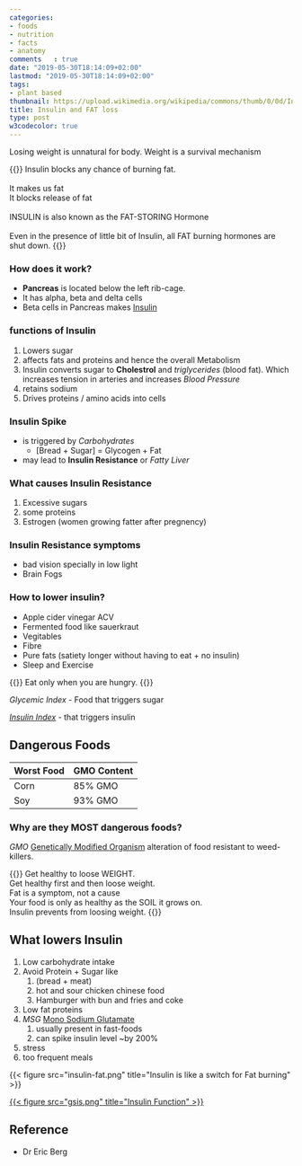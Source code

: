 ```yaml
---
categories:
- foods
- nutrition
- facts
- anatomy
comments   : true
date: "2019-05-30T18:14:09+02:00"
lastmod: "2019-05-30T18:14:09+02:00"
tags:
- plant based
thumbnail: https://upload.wikimedia.org/wikipedia/commons/thumb/0/0d/InsulinHexamer.jpg/250px-InsulinHexamer.jpg
title: Insulin and FAT loss
type: post
w3codecolor: true
---
```


Losing weight is unnatural for body. Weight is a survival mechanism

{{<info title="Insulin">}}
Insulin blocks any chance of burning fat.</br>
</br>It makes us fat
</br>It blocks release of fat
</br></br>INSULIN is also known as the FAT-STORING Hormone
</br></br>Even in the presence of little bit of Insulin, all FAT burning hormones are shut down.
{{</info>}}

### How does it work?

* **Pancreas** is located below the left rib-cage.
* It has alpha, beta and delta cells
* Beta cells in Pancreas makes [Insulin](https://en.wikipedia.org/wiki/Insulin)


### functions of Insulin

1. Lowers sugar
2. affects fats and proteins and hence the overall Metabolism
3. Insulin converts sugar to **Cholestrol** and *triglycerides* (blood fat). Which increases tension in arteries and increases *Blood Pressure*
4. retains sodium
5. Drives proteins / amino acids into cells

### Insulin Spike

* is triggered by *Carbohydrates*
  * [Bread + Sugar] = Glycogen + Fat
* may lead to **Insulin Resistance** or *Fatty Liver*

### What causes Insulin Resistance

1. Excessive sugars
2. some proteins
3. Estrogen (women growing fatter after pregnency)

### Insulin Resistance symptoms

* bad vision specially in low light
* Brain Fogs

### How to lower insulin?

* Apple cider vinegar ACV
* Fermented food like sauerkraut
* Vegitables
* Fibre
* Pure fats (satiety longer without having to eat + no insulin)
* Sleep and Exercise


{{<info >}}
Eat only when you are hungry.
{{</info >}}

*Glycemic Index* - Food that triggers sugar

[*Insulin Index*](https://en.wikipedia.org/wiki/Insulin_index) - that triggers insulin

## Dangerous Foods

 Worst Food | GMO Content
--------|-------
 Corn | 85% GMO
 Soy  | 93% GMO

### Why are they MOST dangerous foods?

*GMO*  [Genetically Modified Organism](https://en.wikipedia.org/wiki/Genetically_modified_organism)
alteration of food resistant to weed-killers.

{{<quote author="Dr Eric Berg">}}
Get healthy to loose WEIGHT.
</br>Get healthy first and then loose weight.
</br>Fat is a symptom, not a cause
</br>Your food is only as healthy as the SOIL it grows on.
</br>Insulin prevents from loosing weight.
{{</quote>}}

## What lowers Insulin

1. Low carbohydrate intake
2. Avoid Protein + Sugar like
   1. (bread + meat)
   2. hot and sour chicken chinese food
   3. Hamburger with bun and fries and coke
3. Low fat proteins
4. *MSG* [Mono Sodium Glutamate](https://en.wikipedia.org/wiki/Monosodium_glutamate)
   1. usually present in fast-foods
   2. can spike insulin level ~by 200%
5. stress
6. too frequent meals

{{< figure src="insulin-fat.png" title="Insulin is like a switch for Fat burning" >}}

<a href="https://themedicalbiochemistrypage.org/insulin.php">
{{< figure src="gsis.png" title="Insulin Function" >}}
</a>

## Reference

* Dr Eric Berg